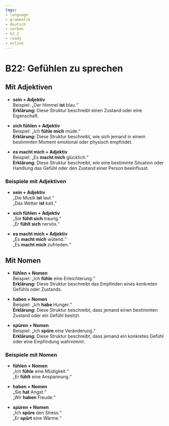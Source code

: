 ```yaml
---
tags:
- language
- grammatik
- deutsch
- verben
- b2_2
- ready
- online
---
```


# B22: Gefühlen zu sprechen

## Mit Adjektiven

- __sein + Adjektiv__  
  Beispiel: „Der Himmel __ist__ blau.“  
  __Erklärung:__ Diese Struktur beschreibt einen Zustand oder eine Eigenschaft.

- __sich fühlen + Adjektiv__  
  Beispiel: „Ich __fühle mich__ müde.“  
  __Erklärung:__ Diese Struktur beschreibt, wie sich jemand in einem bestimmten Moment emotional oder physisch empfindet.

- __es macht mich + Adjektiv__  
  Beispiel: „Es __macht mich__ glücklich.“  
  __Erklärung:__ Diese Struktur beschreibt, wie eine bestimmte Situation oder Handlung das Gefühl oder den Zustand einer Person beeinflusst.

### Beispiele mit Adjektiven

- __sein + Adjektiv__  
  „Die Musik __ist__ laut.“  
  „Das Wetter __ist__ kalt.“

- __sich fühlen + Adjektiv__  
  „Sie __fühlt sich__ traurig.“  
  „Er __fühlt sich__ nervös.“

- __es macht mich + Adjektiv__  
  „Es __macht mich__ wütend.“  
  „Es __macht mich__ zufrieden.“

## Mit Nomen

- __fühlen + Nomen__  
  Beispiel: „Ich __fühle__ eine Erleichterung.“  
  __Erklärung:__ Diese Struktur beschreibt das Empfinden eines konkreten Gefühls oder Zustands.

- __haben + Nomen__  
  Beispiel: „Ich __habe__ Hunger.“  
  __Erklärung:__ Diese Struktur beschreibt, dass jemand einen bestimmten Zustand oder ein Gefühl besitzt.

- __spüren + Nomen__  
  Beispiel: „Ich __spüre__ eine Veränderung.“  
  __Erklärung:__ Diese Struktur beschreibt, dass jemand ein konkretes Gefühl oder eine Empfindung wahrnimmt.

### Beispiele mit Nomen

- __fühlen + Nomen__  
  „Ich __fühle__ eine Müdigkeit.“  
  „Er __fühlt__ eine Anspannung.“

- __haben + Nomen__  
  „Sie __hat__ Angst.“  
  „Wir __haben__ Freude.“

- __spüren + Nomen__  
  „Ich __spüre__ den Stress.“  
  „Er __spürt__ eine Wärme.“
